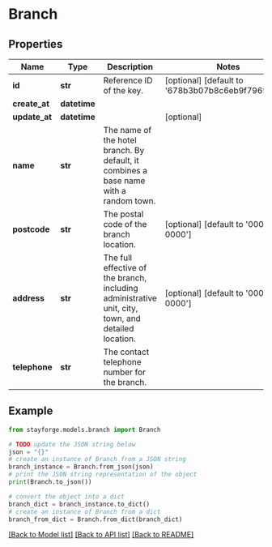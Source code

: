 # Branch


## Properties

Name | Type | Description | Notes
------------ | ------------- | ------------- | -------------
**id** | **str** | Reference ID of the key. | [optional] [default to '678b3b07b8c6eb9f79697bbf']
**create_at** | **datetime** |  | 
**update_at** | **datetime** |  | [optional] 
**name** | **str** | The name of the hotel branch. By default, it combines a base name with a random town. | 
**postcode** | **str** | The postal code of the branch location. | [optional] [default to '000-0000']
**address** | **str** | The full effective of the branch, including administrative unit, city, town, and detailed location. | [optional] [default to '000-0000']
**telephone** | **str** | The contact telephone number for the branch. | 

## Example

```python
from stayforge.models.branch import Branch

# TODO update the JSON string below
json = "{}"
# create an instance of Branch from a JSON string
branch_instance = Branch.from_json(json)
# print the JSON string representation of the object
print(Branch.to_json())

# convert the object into a dict
branch_dict = branch_instance.to_dict()
# create an instance of Branch from a dict
branch_from_dict = Branch.from_dict(branch_dict)
```
[[Back to Model list]](../README.md#documentation-for-models) [[Back to API list]](../README.md#documentation-for-api-endpoints) [[Back to README]](../README.md)


